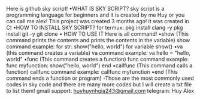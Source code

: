 Here is github sky script!
•WHAT IS SKY SCRIPT?
sky script is a programming language for beginners and it is created by me Huy or you can call me alex! This project was created 3 months ago! it was created in C!
•HOW TO INSTALL SKY SCRIPT?
for termux:
pkg install clang -y
pkg install git -y
git clone
• HOW TO USE IT
Here is all command!
•show (This command prints the contents and prints the contents in the variable)
show command example:
for str:
show("hello, world")
for variable
show(<your variable>)
•va (this command creates a variable) va command example: 
va hello = "hello, world"
•func (This command creates a function)
func command example:
func myfunction:
    show("hello, world")
end
•callfunc (This command calls a function)
 callfunc command example:
callfunc myfunction
•end (This command ends a function or program)
-Those are the most commonly used codes in sky code and there are many more codes but I will create a txt file to list them!
gmail support: huyhuynhgia243@gmail.com 
telegram: Huy Alex
